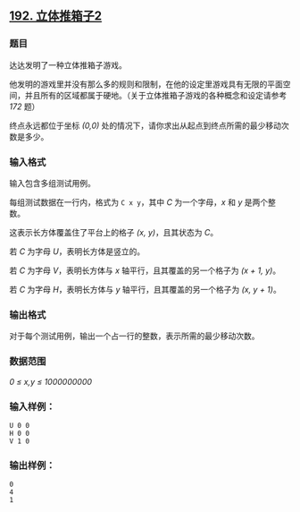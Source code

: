 ## [192. 立体推箱子2](https://www.acwing.com/problem/content/194/)

### 题目

达达发明了一种立体推箱子游戏。

他发明的游戏里并没有那么多的规则和限制，在他的设定里游戏具有无限的平面空间，并且所有的区域都属于硬地。（关于立体推箱子游戏的各种概念和设定请参考 *172* 题）

终点永远都位于坐标 *(0,0)* 处的情况下，请你求出从起点到终点所需的最少移动次数是多少。

### 输入格式

输入包含多组测试用例。

每组测试数据在一行内，格式为 `C x y`，其中 *C* 为一个字母，*x* 和 *y* 是两个整数。

这表示长方体覆盖住了平台上的格子 *(x, y)*，且其状态为 *C*。

若 *C* 为字母 *U*，表明长方体是竖立的。

若 *C* 为字母 *V*，表明长方体与 *x* 轴平行，且其覆盖的另一个格子为 *(x + 1, y)*。

若 *C* 为字母 *H*，表明长方体与 *y* 轴平行，且其覆盖的另一个格子为 *(x, y + 1)*。

### 输出格式

对于每个测试用例，输出一个占一行的整数，表示所需的最少移动次数。

### 数据范围

*0 ≤ x,y ≤ 1000000000*

### 输入样例：

```
U 0 0
H 0 0
V 1 0
```

### 输出样例：

```
0
4
1
```

